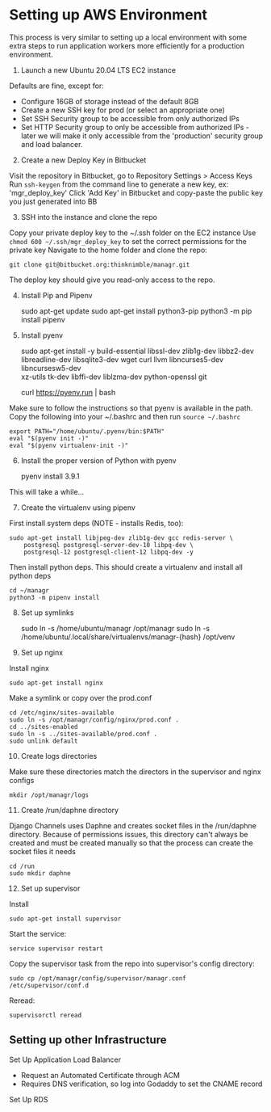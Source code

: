 # Setting up AWS Environment

This process is very similar to setting up a local environment with some extra steps to run application workers more efficiently for a production environment.

1. Launch a new Ubuntu 20.04 LTS EC2 instance

Defaults are fine, except for:
 - Configure 16GB of storage instead of the default 8GB
 - Create a new SSH key for prod (or select an appropriate one)
 - Set SSH Security group to be accessible from only authorized IPs
 - Set HTTP Security group to only be accessible from authorized IPs - later we will make it only accessible from the 'production' security group and load balancer.

2. Create a new Deploy Key in Bitbucket

Visit the repository in Bitbucket, go to Repository Settings > Access Keys
Run `ssh-keygen` from the command line to generate a new key, ex: 'mgr_deploy_key'
Click 'Add Key' in Bitbucket and copy-paste the public key you just generated into BB

3. SSH into the instance and clone the repo

Copy your private deploy key to the ~/.ssh folder on the EC2 instance
Use `chmod 600 ~/.ssh/mgr_deploy_key` to set the correct permissions for the private key
Navigate to the home folder and clone the repo:

    git clone git@bitbucket.org:thinknimble/managr.git

The deploy key should give you read-only access to the repo.

4. Install Pip and Pipenv

    sudo apt-get update
    sudo apt-get install python3-pip
    python3 -m pip install pipenv

5. Install pyenv

    sudo apt-get install -y build-essential libssl-dev zlib1g-dev libbz2-dev \
    libreadline-dev libsqlite3-dev wget curl llvm libncurses5-dev libncursesw5-dev \
    xz-utils tk-dev libffi-dev liblzma-dev python-openssl git

    curl https://pyenv.run | bash

Make sure to follow the instructions so that pyenv is available in the path. Copy the following into your ~/.bashrc and then run `source ~/.bashrc`

    export PATH="/home/ubuntu/.pyenv/bin:$PATH"
    eval "$(pyenv init -)"
    eval "$(pyenv virtualenv-init -)"

6. Install the proper version of Python with pyenv

    pyenv install 3.9.1

This will take a while...

7. Create the virtualenv using pipenv

First install system deps (NOTE - installs Redis, too):

    sudo apt-get install libjpeg-dev zlib1g-dev gcc redis-server \
        postgresql postgresql-server-dev-10 libpq-dev \
        postgresql-12 postgresql-client-12 libpq-dev -y

Then install python deps. This should create a virtualenv and install all python deps

    cd ~/managr
    python3 -m pipenv install

8. Set up symlinks

    sudo ln -s /home/ubuntu/managr /opt/managr
    sudo ln -s /home/ubuntu/.local/share/virtualenvs/managr-{hash} /opt/venv

9. Set up nginx

Install nginx

    sudo apt-get install nginx

Make a symlink or copy over the prod.conf

    cd /etc/nginx/sites-available
    sudo ln -s /opt/managr/config/nginx/prod.conf .
    cd ../sites-enabled
    sudo ln -s ../sites-available/prod.conf .
    sudo unlink default

10. Create logs directories

Make sure these directories match the directors in the supervisor and nginx configs

    mkdir /opt/managr/logs

11. Create /run/daphne directory

Django Channels uses Daphne and creates socket files in the /run/daphne directory. Because of permissions issues, this directory can't always be created and must be created manually so that the process can create the socket files it needs

    cd /run
    sudo mkdir daphne

12. Set up supervisor

Install

    sudo apt-get install supervisor

Start the service:

    service supervisor restart

Copy the supervisor task from the repo into supervisor's config directory:

    sudo cp /opt/managr/config/supervisor/managr.conf /etc/supervisor/conf.d

Reread:

    supervisorctl reread



## Setting up other Infrastructure

Set Up Application Load Balancer
 - Request an Automated Certificate through ACM
 - Requires DNS verification, so log into Godaddy to set the CNAME record

Set Up RDS
